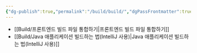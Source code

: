 ```yaml
---
{"dg-publish":true,"permalink":"/build/build/","dgPassFrontmatter":true}
---
```


- [[Build/프론트엔드 빌드 파일 통합하기\|프론트엔드 빌드 파일 통합하기]]
- [[Build/Java 애플리케이션 빌드하는 법(IntelliJ 사용)\|Java 애플리케이션 빌드하는 법(IntelliJ 사용)]]
